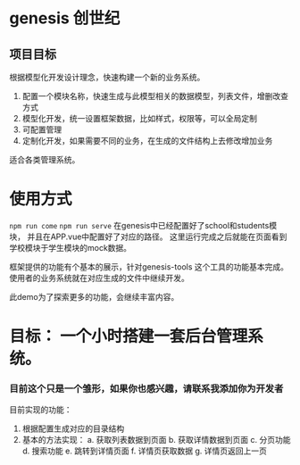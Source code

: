 # genesis 创世纪

## 项目目标

根据模型化开发设计理念，快速构建一个新的业务系统。

1. 配置一个模块名称，快速生成与此模型相关的数据模型，列表文件，增删改查方式
2. 模型化开发，统一设置框架数据，比如样式，权限等，可以全局定制
3. 可配置管理
4. 定制化开发，如果需要不同的业务，在生成的文件结构上去修改增加业务

适合各类管理系统。

# 使用方式

```npm run come```
```npm run serve```
在genesis中已经配置好了school和students模块， 并且在APP.vue中配置好了对应的路径。
这里运行完成之后就能在页面看到学校模块于学生模块的mock数据。

框架提供的功能有个基本的展示，针对genesis-tools 这个工具的功能基本完成。
使用者的业务系统就在对应生成的文件中继续开发。

此demo为了探索更多的功能，会继续丰富内容。

# 目标： 一个小时搭建一套后台管理系统。

### 目前这个只是一个雏形，如果你也感兴趣，请联系我添加你为开发者

目前实现的功能：

1. 根据配置生成对应的目录结构
2. 基本的方法实现：
   a. 获取列表数据到页面
   b. 获取详情数据到页面
   c. 分页功能
   d. 搜索功能
   e. 跳转到详情页面
   f. 详情页获取数据
   g. 详情页返回上一页  
